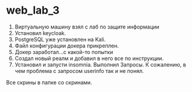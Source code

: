 # web_lab_3

1. Виртуальную машину взял с лаб по защите информации
2. Установил keycloak.
3. PostgreSQL уже установлен на Kali.
4. Файл конфигурации докера прикреплен.
5. Докер заработал...с какой-то попытки
6. Создал новый реалм и добавил в него все по инструкции.
7. Установил и запусти insomnia. Выполнил Запросы. К сожалению, в чем проблема с запросом userinfo так и не понял.

Все скрины в папке со скринами.

